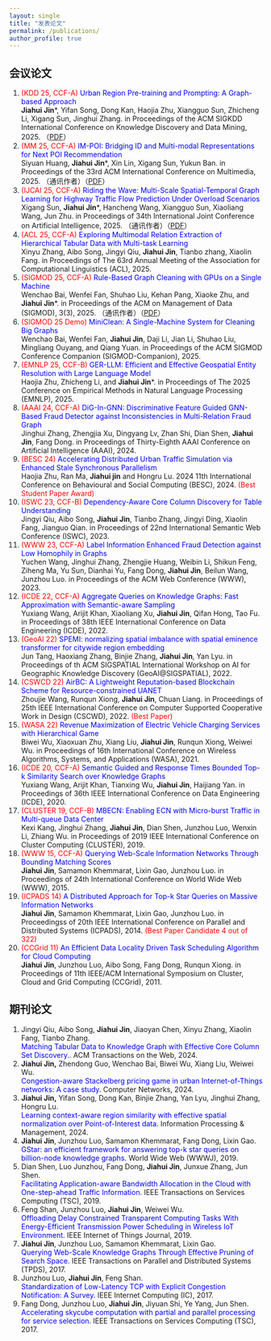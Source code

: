 ```yaml
---
layout: single
title: "发表论文"
permalink: /publications/
author_profile: true
---
```


会议论文
------
1. <span style="color: red"> (KDD 25, CCF-A)</span> <span style="color: blue">Urban Region Pre-training and Prompting: A Graph-based Approach</span> <br />  **Jiahui Jin***, Yifan Song, Dong Kan, Haojia Zhu, Xiangguo Sun, Zhicheng Li, Xigang Sun, Jinghui Zhang. in Proceedings of the ACM SIGKDD International Conference on Knowledge Discovery and Data Mining, 2025. （[PDF](https://docs.qq.com/pdf/DVHh4T1hsbnNNSVhW)） 
2. <span style="color: red"> (MM 25, CCF-A)</span> <span style="color: blue">IM-POI: Bridging ID and Multi-modal Representations for Next POI Recommendation</span> <br />  Siyuan Huang, **Jiahui Jin***, Xin Lin, Xigang Sun, Yukun Ban. in Proceedings of the 33rd ACM International Conference on Multimedia, 2025. （通讯作者）（[PDF]([https://docs.qq.com/pdf/DVERDWUJPcHZES3JS](https://docs.qq.com/pdf/DVERDWUJPcHZES3JS))）
3.  <span style="color: red"> (IJCAI 25, CCF-A)</span> <span style="color: blue">Riding the Wave: Multi-Scale Spatial-Temporal Graph Learning for Highway Traffic Flow Prediction Under Overload Scenarios </span> <br /> Xigang Sun, **Jiahui Jin***, Hancheng Wang, Xiangguo Sun, Xiaoliang Wang, Jun Zhu. in Proceedings of 34th International Joint Conference on Artificial Intelligence, 2025. （通讯作者）（[PDF](https://docs.qq.com/pdf/DVEZOVHVtR2JYb2tT)）
4.  <span style="color: red"> (ACL 25, CCF-A)</span> <span style="color: blue">Exploring Multimodal Relation Extraction of Hierarchical Tabular Data with Multi-task Learning </span> <br /> Xinyu Zhang, Aibo Song, Jingyi Qiu, **Jiahui Jin**, Tianbo zhang, Xiaolin Fang. in Proceedings of The 63rd Annual Meeting of the Association for Computational Linguistics (ACL), 2025.
5.  <span style="color: red"> (SIGMOD 25, CCF-A)</span>  <span style="color: blue">Rule-Based Graph Cleaning with GPUs on a Single Machine </span> <br /> Wenchao Bai, Wenfei Fan, Shuhao Liu, Kehan Pang, Xiaoke Zhu, and **Jiahui Jin***.   in Proceedings of the ACM on Management of Data (SIGMOD), 3(3), 2025. （通讯作者）（[PDF](https://docs.qq.com/pdf/DVHdWeVZMTXdvcVh1)） 
6. <span style="color: red"> (SIGMOD 25 Demo)</span> <span style="color: blue">MiniClean: A Single-Machine System for Cleaning Big Graphs</span> <br />  Wenchao Bai, Wenfei Fan, **Jiahui Jin**, Daji Li, Jian Li, Shuhao Liu, Mingliang Ouyang, and Qiang Yuan.  in Proceedings of the ACM SIGMOD Conference Companion (SIGMOD-Companion), 2025.
7. <span style="color: red"> (EMNLP 25, CCF-B)</span> <span style="color: blue">GER-LLM: Efficient and Effective Geospatial Entity Resolution with Large Language Model</span> <br /> Haojia Zhu, Zhicheng Li, and **Jiahui Jin***. in Proceedings of The 2025 Conference on Empirical Methods in Natural Language Processing (EMNLP), 2025. 
8. <span style="color: red"> (AAAI 24, CCF-A) </span> <span style="color: blue">DiG-In-GNN: Discriminative Feature Guided GNN-Based Fraud Detector against Inconsistencies in Multi-Relation Fraud Graph</span> <br /> Jinghui Zhang, Zhengjia Xu, Dingyang Lv, Zhan Shi, Dian Shen, **Jiahui Jin**, Fang Dong.  in Proceedings of Thirty-Eighth AAAI Conference on Artificial Intelligence (AAAI), 2024.
9. <span style="color: red"> (BESC 24)</span> <span style="color: blue">Accelerating Distributed Urban Traffic Simulation via Enhanced Stale Synchronous Parallelism</span> <br /> Haojia Zhu, Ran Ma, **Jiahui jin** and Hongru Lu.  2024 11th International Conference on Behavioural and Social Computing (BESC), 2024. <span style="color: red">(Best Student Paper Award)</span>
10. <span style="color: red"> (ISWC 23, CCF-B)</span> <span style="color: blue">Dependency-Aware Core Column Discovery for Table Understanding</span> <br /> Jingyi Qiu, Aibo Song, **Jiahui Jin**, Tianbo Zhang, Jingyi Ding, Xiaolin Fang, Jianguo Qian.  in Proceedings of 22nd International Semantic Web Conference (ISWC), 2023.
11.  <span style="color: red"> (WWW 23, CCF-A)</span> <span style="color: blue">Label  Information Enhanced Fraud Detection      against Low Homophily in Graphs</span> <br /> Yuchen Wang, Jinghui Zhang, Zhengjie Huang, Weibin Li, Shikun Feng, Ziheng Ma, Yu Sun, Dianhai Yu, Fang Dong, **Jiahui Jin**, Beilun Wang, Junzhou Luo.  in Proceedings of the ACM Web Conference (WWW), 2023.
12. <span style="color: red"> (ICDE 22, CCF-A)</span>  <span style="color: blue">Aggregate  Queries on Knowledge Graphs: Fast Approximation with Semantic-aware Sampling</span><br />  Yuxiang Wang, Arijit Khan, Xiaoliang Xu, **Jiahui Jin**, Qifan Hong, Tao Fu.  in Proceedings of 38th IEEE International Conference on Data Engineering (ICDE), 2022.
13. <span style="color: red"> (GeoAI 22)</span> <span style="color: blue">SPEMI:  normalizing spatial imbalance with  spatial eminence transformer for citywide region embedding</span> <br /> Jun Tang, Haoxiang Zhang, Binjie Zhang, **Jiahui Jin**, Yan Lyu.  in Proceedings of th ACM SIGSPATIAL International Workshop on AI for Geographic Knowledge Discovery (GeoAI@SIGSPATIAL), 2022. 
14. <span style="color: red"> (CSWCD 22)</span> <span style="color: blue">AirBC: A Lightweight Reputation-based Blockchain Scheme for Resource-constrained UANET</span>  <br />  Zhoujie Wang, Runqun Xiong, **Jiahui Jin**, Chuan Liang. in Proceedings of  25th IEEE International Conference on Computer Supported Cooperative Work in Design (CSCWD), 2022. <span style="color: red">(Best Paper)</span>
15. <span style="color: red"> (WASA 22)</span> <span style="color: blue">Revenue Maximization of Electric Vehicle Charging Services with Hierarchical Game  </span> <br /> Biwei Wu, Xiaoxuan Zhu, Xiang Liu, **Jiahui Jin**, Runqun Xiong, Weiwei Wu. in Proceedings of 16th International Conference on Wireless Algorithms, Systems, and Applications (WASA), 2021.
16. <span style="color: red"> (ICDE 20, CCF-A)</span> <span style="color: blue">Semantic Guided and Response Times Bounded Top-k Similarity Search over Knowledge Graphs</span> <br />  Yuxiang Wang, Arijit<span /> Khan, Tianxing Wu, **Jiahui Jin**, Haijiang Yan. in Proceedings of 36th IEEE International Conference on Data Engineering (ICDE), 2020.
17. <span style="color: red"> (CLUSTER 19, CCF-B)</span>  <span style="color: blue">MBECN: Enabling ECN with Micro-burst Traffic in Multi-queue Data Center</span> <br />  Kexi Kang, Jinghui Zhang,  **Jiahui Jin**, Dian Shen, Junzhou Luo, Wenxin Li, Zhiang Wu. in Proceedings of 2019 IEEE International Conference on Cluster Computing (CLUSTER), 2019.
18. <span style="color: red"> (WWW 15, CCF-A)</span> <span style="color: blue">Querying Web-Scale Information Networks Through Bounding Matching Scores</span> <br /> **Jiahui Jin**, Samamon Khemmarat, Lixin Gao, Junzhou Luo.  in Proceedings of 24th International Conference on World Wide Web (WWW), 2015.
19. <span style="color: red"> (ICPADS 14)</span> <span style="color: blue">A Distributed Approach for Top-k Star Queries on Massive Information Networks</span> <br /> **Jiahui Jin**, Samamon Khemmarat, Lixin Gao, Junzhou Luo.  in Proceedingss of 20th IEEE International Conference on Parallel and Distributed Systems (ICPADS), 2014. <span style="color: red">(Best Paper Candidate 4 out of 322) </span>
20. <span style="color: red"> (CCGrid 11)</span> <span style="color: blue">An Efficient Data Locality Driven Task Scheduling Algorithm for Cloud Computing</span>  <br />  **Jiahui Jin**, Junzhou Luo, Aibo Song, Fang Dong, Runqun Xiong. in Proceedings of 11th IEEE/ACM International Symposium on Cluster, Cloud and Grid Computing (CCGrid), 2011.

期刊论文
------
1. Jingyi Qiu, Aibo Song, **Jiahui Jin**, Jiaoyan Chen, Xinyu Zhang, Xiaolin Fang, Tianbo Zhang. <br /><span style="color: blue">Matching Tabular Data to Knowledge Graph with Effective Core Column Set Discovery.</span>. ACM Transactions on the Web, 2024.
2. **Jiahui Jin,** Zhendong Guo, Wenchao Bai, Biwei Wu, Xiang Liu, Weiwei Wu. <br /><span style="color: blue">Congestion-aware Stackelberg pricing game in urban Internet-of-Things networks: A case study</span>. Computer Networks, 2024.
3. **Jiahui Jin,** Yifan Song, Dong Kan, Binjie Zhang, Yan Lyu, Jinghui Zhang, Hongru Lu. <br /><span style="color: blue">Learning context-aware region similarity with effective spatial normalization over Point-of-Interest data.</span> Information Processing & Management, 2024.
4. **Jiahui Jin**, Junzhou Luo, Samamon Khemmarat, Fang Dong, Lixin Gao. <br /><span style="color: blue">GStar: an efficient framework for answering top-k star queries on billion-node knowledge graphs.</span> World Wide Web (WWWJ), 2019.
5. Dian Shen, Luo Junzhou, Fang Dong, **Jiahui Jin**, Junxue Zhang, Jun Shen. <br /><span style="color: blue">Facilitating Application-aware Bandwidth Allocation in the Cloud with One-step-ahead Traffic Information. </span>IEEE Transactions on Services Computing (TSC), 2019.
6. Feng Shan, Junzhou Luo, **Jiahui Jin**, Weiwei Wu. <br /><span style="color: blue">Offloading Delay Constrained Transparent Computing Tasks With Energy-Efficient Transmission Power Scheduling in Wireless IoT Environment. </span> IEEE Internet of Things Journal, 2019.
7. **Jiahui Jin**, Junzhou Luo, Samamon Khemmarat, Lixin Gao. <br /><span style="color: blue">Querying Web-Scale Knowledge Graphs Through Effective Pruning of Search Space.</span> IEEE Transactions on Parallel and Distributed Systems (TPDS), 2017.
8. Junzhou Luo, **Jiahui Jin**, Feng Shan. <br /><span style="color: blue">Standardization of Low-Latency TCP with Explicit Congestion Notification: A Survey. </span> IEEE Internet Computing (IC), 2017.
9. Fang Dong, Junzhou Luo, **Jiahui Jin**, Jiyuan Shi, Ye Yang, Jun Shen. <br /><span style="color: blue">Accelerating skycube computation with partial and parallel processing for service selection. </span>IEEE Transactions on Services Computing (TSC), 2017.
